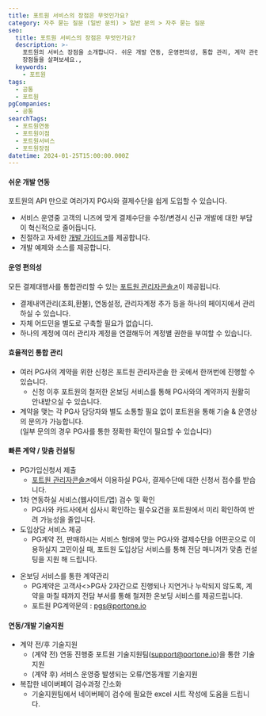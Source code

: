 ```yaml
---
title: 포트원 서비스의 장점은 무엇인가요?
category: 자주 묻는 질문 (일반 문의) > 일반 문의 > 자주 묻는 질문
seo:
  title: 포트원 서비스의 장점은 무엇인가요?
  description: >-
    포트원의 서비스 장점을 소개합니다. 쉬운 개발 연동, 운영편의성, 통합 관리, 계약 관련 고객지원 및 연동/개발 고객지원 등 다양한
    장점들을 살펴보세요.,
  keywords:
    - 포트원
tags:
  - 공통
  - 포트원
pgCompanies:
  - 공통
searchTags:
  - 포트원연동
  - 포트원이점
  - 포트원서비스
  - 포트원장점
datetime: 2024-01-25T15:00:00.000Z
---
```


<Callout content="포트원은 성공적인 온라인 결제 서비스 연동을 위해 도입과 운영 전 단계의 서비스를 제공하는
**통합 결제 솔루션사입니다.**" title="" />

#### **쉬운 개발 연동**

포트원의 API 만으로 여러가지 PG사와 결제수단을 쉽게 도입할 수 있습니다.

- 서비스 운영중 고객의 니즈에 맞게 결제수단을 수정/변경시 신규 개발에 대한 부담이 혁신적으로 줄어듭니다.
- 친절하고 자세한 [개발 가이드↗](https://developers.portone.io/opi/ko/integration/ready/readme?v=v2)를 제공합니다.
- 개발 예제와 소스를 제공합니다.

#### **운영 편의성**

모든 결제대행사를 통합관리할 수 있는 [포트원 관리자콘솔↗](https://admin.portone.io/)이 제공됩니다.

- 결제내역관리(조회,환불), 연동설정, 관리자계정 추가 등을 하나의 페이지에서 관리하실 수 있습니다.
- 자체 어드민을 별도로 구축할 필요가 없습니다.
- 하나의 계정에 여러 관리자 계정을 연결해두어 계정별 권한을 부여할 수 있습니다.

#### **효율적인 통합 관리**

- 여러 PG사의 계약을 위한 신청은 포트원 관리자콘솔 한 곳에서 한꺼번에 진행할 수 있습니다.
  - 신청 이후 포트원의 철저한 온보딩 서비스를 통해 PG사와의 계약까지 원활히 안내받으실 수 있습니다.
- 계약을 맺는 각 PG사 담당자와 별도 소통할 필요 없이 포트원을 통해 기술 & 운영상의 문의가 가능합니다.\
  (일부 문의의 경우 PG사를 통한 정확한 확인이 필요할 수 있습니다)

#### 빠른 **계약 / 맞춤 컨설팅**

- PG가입신청서 제출
  - [포트원 관리자콘솔↗](https://admin.portone.io/)에서 이용하실 PG사, 결제수단에 대한 신청서 접수를 받습니다.
- 1차 연동하실 서비스(웹사이트/앱) 검수 및 확인
  - PG사와 카드사에서 심사시 확인하는 필수요건을 포트원에서 미리 확인하여 반려 가능성을 줄입니다.
- 도입상담 서비스 제공
  - PG계약 전, 판매하시는 서비스 형태에 맞는 PG사와 결제수단을 어떤곳으로 이용하실지 고민이실 때, 포트원 도입상담 서비스를 통해 전담 매니저가 맞춤 컨설팅을 지원 해 드립니다.

<Callout title="포트원 도입문의  보러가기 ↗" content="  " icon="" />

- 온보딩 서비스를 통한 계약관리
  - PG계약은 고객사<>PG사 2자간으로 진행되나 지연거나 누락되지 않도록, 계약을 마칠 때까지 전담 부서를 통해 철저한 온보딩 서비스를 제공드립니다.
  - 포트원 PG계약문의 : <pgs@portone.io>

#### **연동/개발 기술지원**

- 계약 전/후 기술지원
  - (계약 전) 연동 진행중 포트원 기술지원팀(<support@portone.io>)을 통한 기술지원
  - (계약 후) 서비스 운영중 발생되는 오류/연동개발 기술지원
- 복잡한 네이버페이 검수과정 간소화
  - 기술지원팀에서 네이버페이 검수에 필요한 excel 시트 작성에 도움을 드립니다.
